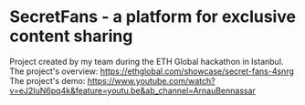 # SecretFans - a platform for exclusive content sharing
Project created by my team during the ETH Global hackathon in Istanbul.
The project's overview: https://ethglobal.com/showcase/secret-fans-4snrg
The project's demo: https://www.youtube.com/watch?v=eJ2IuN6pq4k&feature=youtu.be&ab_channel=ArnauBennassar
